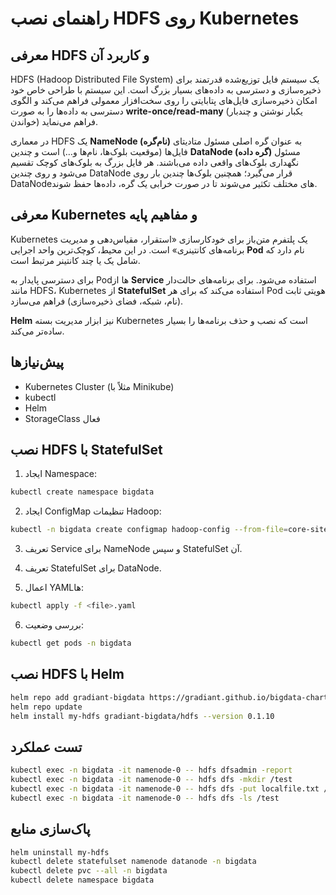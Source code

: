 
# راهنمای نصب HDFS روی Kubernetes

## معرفی HDFS و کاربرد آن
HDFS (Hadoop Distributed File System) یک سیستم فایل توزیع‌شده قدرتمند برای ذخیره‌سازی و دسترسی به داده‌های بسیار بزرگ است. این سیستم با طراحی خاص خود امکان ذخیره‌سازی فایل‌های پتابایتی را روی سخت‌افزار معمولی فراهم می‌کند و الگوی دسترسی به داده‌ها را به صورت **write-once/read-many** (یکبار نوشتن و چندبار خواندن) فراهم می‌نماید.

در معماری HDFS یک **NameNode (نام‌گره)** به عنوان گره اصلی مسئول متادیتای فایل‌ها (موقعیت بلوک‌ها، نام‌ها و…) است و چندین **DataNode (گره داده)** مسئول نگهداری بلوک‌های واقعی داده می‌باشند. هر فایل بزرگ به بلوک‌های کوچک تقسیم می‌شود و روی چندین DataNode قرار می‌گیرد؛ همچنین بلوک‌ها چندین بار روی DataNodeهای مختلف تکثیر می‌شوند تا در صورت خرابی یک گره، داده‌ها حفظ شوند.

## معرفی Kubernetes و مفاهیم پایه
Kubernetes یک پلتفرم متن‌باز برای خودکارسازی «استقرار، مقیاس‌دهی و مدیریت برنامه‌های کانتینری» است. در این محیط، کوچک‌ترین واحد اجرایی **Pod** نام دارد که شامل یک یا چند کانتینر مرتبط است.

برای دسترسی پایدار به Podها از **Service** استفاده می‌شود. برای برنامه‌های حالت‌دار مانند HDFS، Kubernetes از **StatefulSet** استفاده می‌کند که برای هر Pod هویتی ثابت (نام، شبکه، فضای ذخیره‌سازی) فراهم می‌سازد.

**Helm** نیز ابزار مدیریت بسته Kubernetes است که نصب و حذف برنامه‌ها را بسیار ساده‌تر می‌کند.

## پیش‌نیازها
- Kubernetes Cluster (مثلاً با Minikube)
- kubectl
- Helm
- StorageClass فعال

## نصب HDFS با StatefulSet
1. ایجاد Namespace:
```bash
kubectl create namespace bigdata
```

2. ایجاد ConfigMap تنظیمات Hadoop:
```bash
kubectl -n bigdata create configmap hadoop-config --from-file=core-site.xml --from-file=hdfs-site.xml
```

3. تعریف Service برای NameNode و سپس StatefulSet آن.

4. تعریف StatefulSet برای DataNode.

5. اعمال YAMLها:
```bash
kubectl apply -f <file>.yaml
```

6. بررسی وضعیت:
```bash
kubectl get pods -n bigdata
```

## نصب HDFS با Helm
```bash
helm repo add gradiant-bigdata https://gradiant.github.io/bigdata-charts
helm repo update
helm install my-hdfs gradiant-bigdata/hdfs --version 0.1.10
```

## تست عملکرد
```bash
kubectl exec -n bigdata -it namenode-0 -- hdfs dfsadmin -report
kubectl exec -n bigdata -it namenode-0 -- hdfs dfs -mkdir /test
kubectl exec -n bigdata -it namenode-0 -- hdfs dfs -put localfile.txt /test
kubectl exec -n bigdata -it namenode-0 -- hdfs dfs -ls /test
```

## پاک‌سازی منابع
```bash
helm uninstall my-hdfs
kubectl delete statefulset namenode datanode -n bigdata
kubectl delete pvc --all -n bigdata
kubectl delete namespace bigdata
```